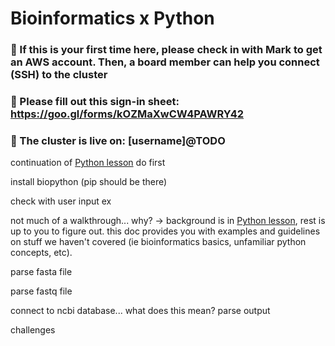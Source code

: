 # Bioinformatics x Python

### 🔸 If this is your first time here, please check in with Mark to get an AWS account. Then, a board member can help you connect (SSH) to the cluster

### 🔸 Please fill out this sign-in sheet: https://goo.gl/forms/kOZMaXwCW4PAWRY42

### 🔸 The cluster is live on: [username]@TODO

continuation of [Python lesson](https://github.com/sabeelmansuri/binf_crash_course/blob/master/3_Python.md) do first

install biopython (pip should be there)

check with user input ex

not much of a walkthrough... why? -> background is in [Python lesson](https://github.com/sabeelmansuri/binf_crash_course/blob/master/3_Python.md), rest is up to you to figure out. this doc provides you with examples and guidelines on stuff we haven't covered (ie bioinformatics basics, unfamiliar python concepts, etc). 

parse fasta file

parse fastq file

connect to ncbi database... what does this mean? parse output

challenges
